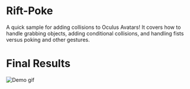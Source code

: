 # Rift-Poke
A quick sample for adding collisions to Oculus Avatars! It covers how to handle grabbing objects, adding conditional collisions, and handling fists versus poking and other gestures.

# Final Results
![Demo gif](https://github.com/RGB-Schemes/Rift-Poke/blob/master/Final-Results.gif)
